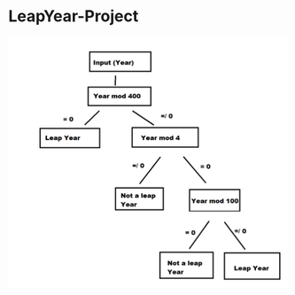 # LeapYear-Project
![Flow Chart](https://github.com/Loe2000/LeapYear-Project/blob/main/Leap%20Year%20flowchart.png)
